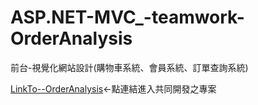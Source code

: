 # ASP.NET-MVC_-teamwork-OrderAnalysis
前台-視覺化網站設計(購物車系統、會員系統、訂單查詢系統)

[LinkTo--OrderAnalysis](https://github.com/yofishyo/OrderAnalysis)←點連結進入共同開發之專案



